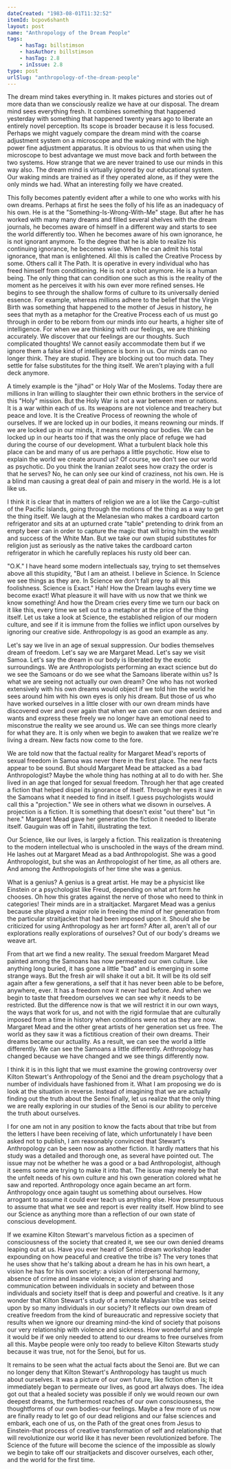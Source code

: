 ```yaml
---
dateCreated: "1983-08-01T11:32:52"
itemId: bcpov6shanth
layout: post
name: "Anthropology of the Dream People"
tags:
    - hasTag: billstimson
    - hasAuthor: billstimson
    - hasTag: 2.8
    - inIssue: 2.8
type: post
urlSlug: "anthropology-of-the-dream-people"
---
```


The dream mind takes everything in. It makes pictures and stories out of more data than we consciously realize we have at our disposal. The dream mind sees everything fresh. It combines something that happened yesterday with something that happened twenty years ago to liberate an entirely novel perception. Its scope is broader because it is less focused. Perhaps we might vaguely compare the dream mind with the coarse adjustment system on a microscope and the waking mind with the high power fine adjustment apparatus. It is obvious to us that when using the microscope to best advantage we must move back and forth between the two systems. How strange that we are never trained to use our minds in this way also. The dream mind is virtually ignored by our educational system. Our waking minds are trained as if they operated alone, as if they were the only minds we had. What an interesting folly we have created.

This folly becomes patently evident after a while to one who works with his own dreams. Perhaps at first he sees the folly of his life as an inadequacy of his own. He is at the "Something-Is-Wrong-With-Me" stage. But after he has worked with many many dreams and filled several shelves with the dream journals, he becomes aware of himself in a different way and starts to see the world differently too. When he becomes aware of his own ignorance, he is not ignorant anymore. To the degree that he is able to realize his continuing ignorance, he becomes wise. When he can admit his total ignorance, that man is enlightened. All this is called the Creative Process by some. Others call it The Path. It is operative in every individual who has freed himself from conditioning. He is not a robot anymore. He is a human being. The only thing that can condition one such as this is the reality of the moment as he perceives it with his own ever more refined senses. He begins to see through the shallow forms of culture to its universally denied essence. For example, whereas millions adhere to the belief that the Virgin Birth was something that happened to the mother of Jesus in history, he sees that myth as a metaphor for the Creative Process each of us must go through in order to be reborn from our minds into our hearts, a higher site of intelligence. For when we are thinking with our feelings, we are thinking accurately. We discover that our feelings are our thoughts. Such complicated thoughts! We cannot easily accommodate them but if we ignore them a false kind of intelligence is born in us. Our minds can no longer think. They are stupid. They are blocking out too much data. They settle for false substitutes for the thing itself. We aren't playing with a full deck anymore.

A timely example is the "jihad" or Holy War of the Moslems. Today there are millions in Iran willing to slaughter their own ethnic brothers in the service of this "Holy" mission. But the Holy War is not a war between men or nations. It is a war within each of us. Its weapons are not violence and treachery but peace and love. It is the Creative Process of reowning the whole of ourselves. If we are locked up in our bodies, it means reowning our minds. If we are locked up in our minds, it means reowning our bodies. We can be locked up in our hearts too if that was the only place of refuge we had during the course of our development. What a turbulent black hole this place can be and many of us are perhaps a little psychotic. How else to explain the world we create around us? Of course, we don't see our world as psychotic. Do you think the Iranian zealot sees how crazy the order is that he serves? No, he can only see our kind of craziness, not his own. He is a blind man causing a great deal of pain and misery in the world. He is a lot like us.

I think it is clear that in matters of religion we are a lot like the Cargo-cultist of the Pacific Islands, going through the motions of the thing as a way to get the thing itself. We laugh at the Melanesian who makes a cardboard carton refrigerator and sits at an upturned crate "table" pretending to drink from an empty beer can in order to capture the magic that will bring him the wealth and success of the White Man. But we take our own stupid substitutes for religion just as seriously as the native takes the cardboard carton refrigerator in which he carefully replaces his rusty old beer can.

"O.K." I have heard some modern intellectuals say, trying to set themselves above all this stupidity, "But I am an atheist. I believe in Science. In Science we see things as they are. In Science we don't fall prey to all this foolishness. Science is Exact." Hah! How the Dream laughs every time we become exact! What pleasure it will have with us now that we think we know something! And how the Dream cries every time we turn our back on it like this, every time we sell out to a metaphor at the price of the thing itself. Let us take a look at Science, the established religion of our modern culture, and see if it is immune from the follies we inflict upon ourselves by ignoring our creative side. Anthropology is as good an example as any.

Let's say we live in an age of sexual suppression. Our bodies themselves dream of freedom. Let's say we are Margaret Mead. Let's say we visit Samoa. Let's say the dream in our body is liberated by the exotic surroundings. We are Anthropologists performing an exact science but do we see the Samoans or do we see what the Samoans liberate within us? Is what we are seeing not actually our own dream? One who has not worked extensively with his own dreams would object if we told him the world he sees around him with his own eyes is only his dream. But those of us who have worked ourselves in a little closer with our own dream minds have discovered over and over again that when we can own our own desires and wants and express these freely we no longer have an emotional need to misconstrue the reality we see around us. We can see things more clearly for what they are. It is only when we begin to awaken that we realize we're living a dream. New facts now come to the fore.

We are told now that the factual reality for Margaret Mead's reports of sexual freedom in Samoa was never there in the first place. The new facts appear to be sound. But should Margaret Mead be attacked as a bad Anthropologist? Maybe the whole thing has nothing at all to do with her. She lived in an age that longed for sexual freedom. Through her that age created a fiction that helped dispel its ignorance of itself. Through her eyes it saw in the Samoans what it needed to find in itself. I guess psychologists would call this a "projection." We see in others what we disown in ourselves. A projection is a fiction. It is something that doesn't exist "out there" but "in here." Margaret Mead gave her generation the fiction it needed to liberate itself. Gauguin was off in Tahiti, illustrating the text.

Our Science, like our lives, is largely a fiction. This realization is threatening to the modern intellectual who is unschooled in the ways of the dream mind. He lashes out at Margaret Mead as a bad Anthropologist. She was a good Anthropologist, but she was an Anthropologist of her time, as all others are. And among the Anthropologists of her time she was a genius.

What is a genius? A genius is a great artist. He may be a physicist like Einstein or a psychologist like Freud, depending on what art form he chooses. Oh how this grates against the nerve of those who need to think in categories! Their minds are in a straitjacket. Margaret Mead was a genius because she played a major role in freeing the mind of her generation from the particular straitjacket that had been imposed upon it. Should she be criticized for using Anthropology as her art form? After all, aren't all of our explorations really explorations of ourselves? Out of our body's dreams we weave art.

From that art we find a new reality. The sexual freedom Margaret Mead painted among the Samoans has now permeated our own culture. Like anything long buried, it has gone a little "bad" and is emerging in some strange ways. But the fresh air will shake it out a bit. It will be its old self again after a few generations, a self that it has never been able to be before, anywhere, ever. It has a freedom now it never had before. And when we begin to taste that freedom ourselves we can see why it needs to be restricted. But the difference now is that we will restrict it in our own ways, the ways that work for us, and not with the rigid formulae that are culturally imposed from a time in history when conditions were not as they are now. Margaret Mead and the other great artists of her generation set us free. The world as they saw it was a fictitious creation of their own dreams. Their dreams became our actuality. As a result, we can see the world a little differently. We can see the Samoans a little differently. Anthropology has changed because we have changed and we see things differently now.

I think it is in this light that we must examine the growing controversy over Kilton Stewart's Anthropology of the Senoi and the dream psychology that a number of individuals have fashioned from it. What I am proposing we do is look at the situation in reverse. Instead of imagining that we are actually finding out the truth about the Senoi finally, let us realize that the only thing we are really exploring in our studies of the Senoi is our ability to perceive the truth about ourselves.

I for one am not in any position to know the facts about that tribe but from the letters I have been receiving of late, which unfortunately I have been asked not to publish, I am reasonably convinced that Stewart's Anthropology can be seen now as another fiction. It hardly matters that his study was a detailed and thorough one, as several have pointed out. The issue may not be whether he was a good or a bad Anthropologist, although it seems some are trying to make it into that. The issue may merely be that the unfelt needs of his own culture and his own generation colored what he saw and reported. Anthropology once again became an art form. Anthropology once again taught us something about ourselves. How arrogant to assume it could ever teach us anything else. How presumptuous to assume that what we see and report is ever reality itself. How blind to see our Science as anything more than a reflection of our own state of conscious development.

If we examine Kilton Stewart's marvelous fiction as a specimen of consciousness of the society that created it, we see our own denied dreams leaping out at us. Have you ever heard of Senoi dream workshop leader expounding on how peaceful and creative the tribe is? The very tones that he uses show that he's talking about a dream he has in his own heart, a vision he has for his own society: a vision of interpersonal harmony, absence of crime and insane violence; a vision of sharing and communication between individuals in society and between those individuals and society itself that is deep and powerful and creative. Is it any wonder that Kilton Stewart's study of a remote Malaysian tribe was seized upon by so many individuals in our society? It reflects our own dream of creative freedom from the kind of bureaucratic and repressive society that results when we ignore our dreaming mind-the kind of society that poisons our very relationship with violence and sickness. How wonderful and simple it would be if we only needed to attend to our dreams to free ourselves from all this. Maybe people were only too ready to believe Kilton Stewarts study because it was true, not for the Senoi, but for us.

It remains to be seen what the actual facts about the Senoi are. But we can no longer deny that Kilton Stewart's Anthropology has taught us much about ourselves. It was a picture of our own future, like fiction often is; It immediately began to permeate our lives, as good art always does. The idea got out that a healed society was possible if only we would reown our own deepest dreams, the furthermost reaches of our own consciousness, the thoughtforms of our own bodies-our feelings. Maybe a few more of us now are finally ready to let go of our dead religions and our false sciences and embark, each one of us, on the Path of the great ones from Jesus to Einstein-that process of creative transformation of self and relationship that will revolutionize our world like it has never been revolutionized before. The Science of the future will become the science of the impossible as slowly we begin to take off our straitjackets and discover ourselves, each other, and the world for the first time.
